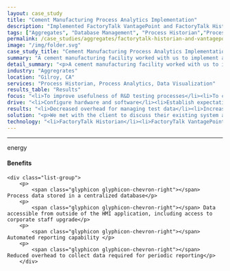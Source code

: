```yaml
---
layout: case_study
title: "Cement Manufacturing Process Analytics Implementation"
description: "Implemented FactoryTalk VantagePoint and FactoryTalk Historian to store and analyze process data at an R&D facility for a cement manufacturing company."
tags: ["Aggregates", "Database Management", "Process Historian","Process Analytics", "PLC"]
permalink: /case_studies/aggregates/factorytalk-historian-and-vantagepoint-cement-company
image: "/img/folder.svg"
case_study_title: "Cement Manufacturing Process Analytics Implementation"
summary: "A cement manufacturing facility worked with us to implement a process historian and data visualization tools for its R&D pilot plant."
detail_summary: "<p>A cement manufacturing facility worked with us to implement a process historian and data visualization tools for its R&D plant.</p><p>We completed the work on-site, working directly with the facility personnel to specify the data to be stored in the process historian.</p>"
industry: "Aggregrates"
location: "Gilroy, CA"
services: "Process Historian, Process Analytics, Data Visualization"
results_table: "Results"
focus: "<li>To improve usefulness of R&D testing processes</li><li>To collect process data in a centralized location</li><li>Make process data easily accessbile to plant personnel</li>"
drive: "<li>Configure hardware and software</li><li>Establish expectations for data collection and analysis</li><li>Train staff on optimal use of the systems</li>"
results: "<li>Decreased overhead for managing test data</li><li>Increased productivity of R&D process</li><li>Increased knowledge and awareness of R&D projects</li>"
solution: "<p>We met with the client to discuss their existing system and how both the PLC and operator interface were failing due to age and general wear and tear. The mixer had been installed when the plant was first opened in the early 90's and no software was available for the Cutler Hammer PLC or operator interface 20 years after installation.</p><p>We worked with the plant operators to understand and develop a control philosophy for the mixer. One major issue with the existing hardware was that some of the inputs to the PLC from safety devices had failed. These issues were resolved with the upgraded PLC. </p><p>The operators also requested recipe management functionality, allowing them to easily configure various mixing steps depending on the product being produced. We implemented a screen in the HMI allowing them to configure a handful of steps with various mixing speeds and times which allowed them to reduce a large amount of over and under-mixing caused by manually timing steps using the old system.</p><p>The new system was commissioned, operators were trained and the process was back up and running by lunchtime. The client now has updated copies of all documentation putting them in a better position for the future.</p>"
technology: "<li>FactoryTalk Historian</li><li>FactoryTalk VantagePoint</li><li>Allen Bradley ControlLogix PLC</li><li>SQL Server</li>"
---
```

<div class="row">

<p class="left-align"></p>
<div class="row">
	<hr>
	energy
	<div class="col-md-8" style="text-align:left;">
	<h4>Benefits</h4>

	<div class="list-group">
		<p>
	        <span class="glyphicon glyphicon-chevron-right"></span> Process data stored in a centralized database</p>
	    <p>
	     	<span class="glyphicon glyphicon-chevron-right"></span> Data accessible from outside of the HMI application, including access to corporate staff upgrade</p>
	    <p>
	        <span class="glyphicon glyphicon-chevron-right"></span> Automated reporting capability </p>
	    <p>
			<span class="glyphicon glyphicon-chevron-right"></span> Reduced overhead to collect data required for periodic reporting</p>
	    </div>
</div>
</div>


